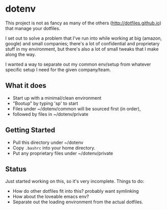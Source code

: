 dotenv
======

This project is not as fancy as many of the others (http://dotfiles.github.io) that manage your dotfiles.

I set out to solve a problem that I've run into while working at big (amazon, google) and small companies; 
there's a lot of confidential and proprietary stuff in my environment, but there's also a lot of small tweaks
that I make along the way.

I wanted a way to separate out my common env/setup from whatever specific setup I need for the given company/team.

What it does
------------

- Start up with a minimal/clean environment
- "Bootup" by typing 'sp' to start
- Files under ~/dotenv/common will be sourced first (in order), 
- followed by files in ~/dotenv/private


Getting Started
---------------

- Pull this directory under ~/dotenv
- Copy `.bashrc` into your home directory.
- Put any proprietary files under ~/dotenv/private


Status
------

Just started working on this, so it's very incomplete. Things to do:

- How do other dotfiles fit into this? probably want symlinking
- How about the loveable emacs env?
- Separate out the loading environment from the actual dotfiles.
